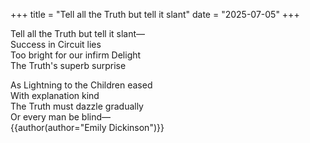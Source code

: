 +++
title = "Tell all the Truth but tell it slant"
date = "2025-07-05"
+++

Tell all the Truth but tell it slant—  
Success in Circuit lies  
Too bright for our infirm Delight  
The Truth's superb surprise  

As Lightning to the Children eased  
With explanation kind  
The Truth must dazzle gradually  
Or every man be blind—  
{{author(author="Emily Dickinson")}}

